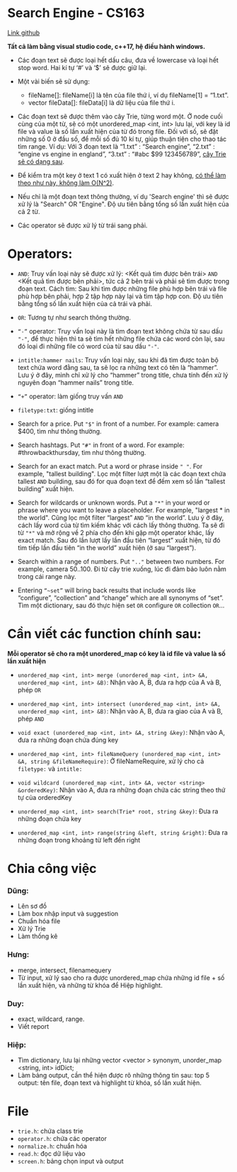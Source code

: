 # Search Engine - CS163

[Link github](https://github.com/leviosarz/Search-Engine-CS163)

**Tất cả làm bằng visual studio code, c++17, hệ điều hành windows.**

- Các đoạn text sẽ được loại hết dấu câu, đưa về lowercase và loại hết stop word. Hai kí tự ‘#’ và ‘$’ sẽ được giữ lại.

- Một vài biến sẽ sử dụng:
    - fileName[]: fileName[i] là tên của file thứ i, ví dụ fileName[1] = “1.txt”.
    - vector <string> fileData[]: fileData[i] là dữ liệu của file thứ i.

- Các đoạn text sẽ được thêm vào cây Trie, từng word một. Ở node cuối cùng của một từ, sẽ có một unordered_map <int, int> lưu lại, với key là id file và value là số lần xuất hiện của từ đó trong file. Đối với số, sẽ đặt những số 0 ở đầu số, để mỗi số đủ 10 kí tự, giúp thuận tiện cho thao tác tìm range. Ví dụ: Với 3 đoạn text là “1.txt” : “Search engine”, “2.txt” : “engine vs engine in england”, “3.txt” : “#abc $99 123456789”, [cây Trie sẽ có dạng sau](https://studenthcmusedu-my.sharepoint.com/:i:/g/personal/20125127_student_hcmus_edu_vn/EamnA0oCfpFDsLKpZr9cbSMB84PErnz8LXeD_pMI-d4YFA?e=Wf3Dga).

- Để kiểm tra một key ở text 1 có xuất hiện ở text 2 hay không, [có thể làm theo như này, không làm O(N^2)](https://ideone.com/3a4AID).

- Nếu chỉ là một đoạn text thông thường, ví dụ 'Search engine' thì sẽ được xử lý là "Search" OR "Engine". Độ ưu tiên bằng tổng số lần xuất hiện của cả 2 từ.

- Các operator sẽ được xử lý từ trái sang phải.

# Operators:

- `AND`: Truy vấn loại này sẽ được xử lý: <Kết quả tìm được bên trái> `AND` <Kết quả tìm được bên phải>, tức cả 2 bên trái và phải sẽ tìm được trong đoạn text. Cách tìm: Sau khi tìm được những file phù hợp bên trái và file phù hợp bên phải, hợp 2 tập hợp này lại và tìm tập hợp con. Độ ưu tiên bằng tổng số lần xuất hiện của cả trái và phải.

- `OR`: Tương tự như search thông thường.

- `“-”` operator: Truy vấn loại này là tìm đoạn text không chứa từ sau dấu `"-"`, để thực hiện thì ta sẽ tìm hết những file chứa các word còn lại, sau đó loại đi những file có word của từ sau dấu `"-"`.

- `intitle:hammer nails`: Truy vấn loại này, sau khi đã tìm được toàn bộ text chứa word đằng sau, ta sẽ lọc ra những text có tên là “hammer”. Lưu ý ở đây, mình chỉ xử lý cho “hammer” trong title, chưa tính đến xử lý nguyên đoạn “hammer nails” trong title.

- `“+”` operator: làm giống truy vấn `AND`

- `filetype:txt`: giống intitle

- Search for a price. Put `"$"` in front of a number. For example: camera $400, tìm như thông thường.

- Search hashtags. Put `"#"` in front of a word. For example: #throwbackthursday, tìm như thông thường.

- Search for an exact match. Put a word or phrase inside `" "`. For example, "tallest building". Lọc một filter lượt một là các đoạn text chứa tallest `AND` building, sau đó for qua đoạn text để đếm xem số lần “tallest building” xuất hiện.

- Search for wildcards or unknown words. Put a `"*"` in your word or phrase where you want to leave a placeholder. For example, "largest * in the world". Cũng lọc một filter “largest” `AND` “in the world”. Lưu ý ở đây, cách lấy word của từ tìm kiếm khác với cách lấy thông thường. Ta sẽ đi từ `"*"` và mở rộng về 2 phía cho đến khi gặp một operator khác, lấy exact match. Sau đó lần lượt lấy lần đầu tiên “largest” xuất hiện, từ đó tìm tiếp lần đầu tiên “in the world” xuất hiện (ở sau “largest”).

- Search within a range of numbers. Put `".."` between two numbers. For example, camera $50..$100. Đi từ cây trie xuống, lúc đi đảm bảo luôn nằm trong cái range này.

- Entering `“~set”` will bring back results that include words like “configure”, “collection” and “change” which are all synonyms of “set”. Tìm một dictionary, sau đó thực hiện set `OR` configure `OR` collection `OR`...

# Cần viết các function chính sau:

**Mỗi operator sẽ cho ra một unordered_map có key là id file và value là số lần xuất hiện**

- `unordered_map <int, int> merge (unordered_map <int, int> &A, unordered_map <int, int> &B)`: Nhận vào A, B, đưa ra hợp của A và B, phép `OR`

- `unordered_map <int, int> intersect (unordered_map <int, int> &A, unordered_map <int, int> &B)`: Nhận vào A, B, đưa ra giao của A và B, phép `AND`

- `void exact (unordered_map <int, int> &A, string &key)`: Nhận vào A, đưa ra những đoạn chứa đúng key

- `unordered_map <int, int> fileNameQuery (unordered_map <int, int> &A, string &fileNameRequire)`: Ở fileNameRequire, xử lý cho cả `filetype:` và `intitle:`

- `void wildcard (unordered_map <int, int> &A, vector <string> &orderedKey)`: Nhận vào A, đưa ra những đoạn chứa các string theo thứ tự của orderedKey

- `unordered_map <int, int> search(Trie* root, string &key)`: Đưa ra những đoạn chứa key

- `unordered_map <int, int> range(string &left, string &right)`: Đưa ra những đoạn trong khoảng từ left đến right

# Chia công việc

### Dũng:
- Lên sơ đồ
- Làm box nhập input và suggestion
- Chuẩn hóa file
- Xử lý Trie
- Làm thống kê

### Hưng:
- merge, intersect, filenamequery
- Từ input, xử lý sao cho ra được unordered_map chứa những id file + số lần xuất hiện, và những từ khóa để Hiệp highlight.

### Duy:
- exact, wildcard, range.
- Viết report

### Hiệp:
- Tìm dictionary, lưu lại những vector <vector <string>> synonym, unorder_map <string, int> idDict;
- Làm bảng output, cần thể hiện được rõ những thông tin sau: top 5 output: tên file, đoạn text và highlight từ khóa, số lần xuất hiện.

# File

- `trie.h`: chứa class trie
- `operator.h`: chứa các operator
- `normalize.h`: chuẩn hóa
- `read.h`: đọc dữ liệu vào
- `screen.h`: bảng chọn input và output

